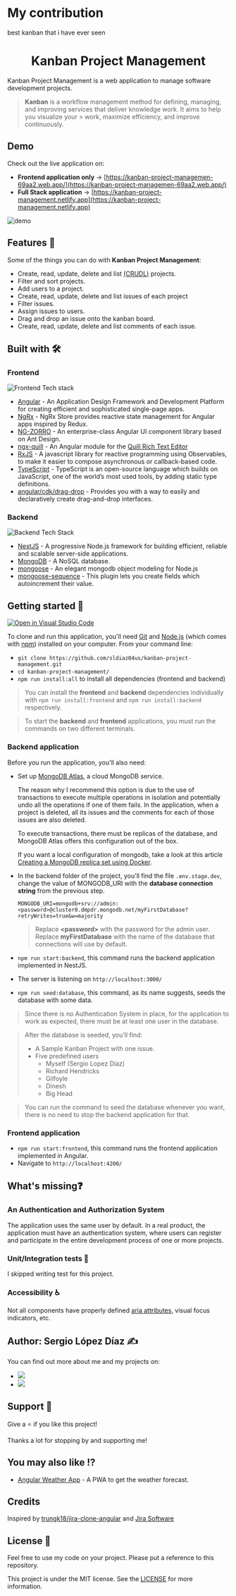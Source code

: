 # My contribution
best kanban that i have ever seen
<h1 align="center">Kanban Project Management</h1>

Kanban Project Management is a web application to manage software development projects.

> **Kanban** is a workflow management method for defining, managing, and improving services that deliver knowledge work. It aims to help you visualize your > work, maximize efficiency, and improve continuously.

## Demo

Check out the live application on:

- **Frontend application only** -> [https://kanban-project-managemen-69aa2.web.app/](https://kanban-project-managemen-69aa2.web.app/)
- **Full Stack application** -> [https://kanban-project-management.netlify.app](https://kanban-project-management.netlify.app)

![demo](https://user-images.githubusercontent.com/61401062/125845756-a2bc1f07-c0b1-4585-aa92-8a8745df7eee.gif)

## Features 🚀

Some of the things you can do with **Kanban Project Management**:

- Create, read, update, delete and list [(CRUDL)](https://en.wikipedia.org/wiki/Create,_read,_update_and_delete) projects.
- Filter and sort projects.
- Add users to a project.
- Create, read, update, delete and list issues of each project
- Filter issues.
- Assign issues to users.
- Drag and drop an issue onto the kanban board.
- Create, read, update, delete and list comments of each issue.

## Built with 🛠️

### Frontend

![Frontend Tech stack](https://res.cloudinary.com/comparte/image/upload/v1626413844/tech-stack.png)

- [Angular](https://angular.io/) - An Application Design Framework and Development Platform for creating efficient and sophisticated single-page apps.
- [NgRx](https://ngrx.io/) - NgRx Store provides reactive state management for Angular apps inspired by Redux.
- [NG-ZORRO](https://ng.ant.design/docs/introduce/en) - An enterprise-class Angular UI component library based on Ant Design.
- [ngx-quill](https://github.com/KillerCodeMonkey/ngx-quill) - An Angular module for the [Quill Rich Text Editor](https://quilljs.com/)
- [RxJS](https://rxjs.dev/) - A javascript library for reactive programming using Observables, to make it easier to compose asynchronous or callback-based code.
- [TypeScript](https://www.typescriptlang.org/) - TypeScript is an open-source language which builds on JavaScript, one of the world’s most used tools, by adding static type definitions.
- [angular/cdk/drag-drop](https://material.angular.io/cdk/drag-drop/overview) - Provides you with a way to easily and declaratively create drag-and-drop interfaces.

### Backend

![Backend Tech Stack](https://user-images.githubusercontent.com/61401062/130734976-e6c69175-1738-4841-8e0b-cb0d3b94cd7e.png)

- [NestJS](https://nestjs.com/) - A progressive Node.js framework for building efficient, reliable and scalable server-side applications.
- [MongoDB](https://www.mongodb.com/) - A NoSQL database.
- [mongoose](https://mongoosejs.com/) - An elegant mongodb object modeling for Node.js
- [mongoose-sequence](https://github.com/ramiel/mongoose-sequence) - This plugin lets you create fields which autoincrement their value.

## Getting started 🏁

[![Open in Visual Studio Code](https://open.vscode.dev/badges/open-in-vscode.svg)](https://open.vscode.dev/sldiaz04us/kanban-project-management)

To clone and run this application, you'll need [Git](https://git-scm.com) and [Node.js](https://nodejs.org/en/download/) (which comes with [npm](http://npmjs.com)) installed on your computer. From your command line:

- `git clone https://github.com/sldiaz04us/kanban-project-management.git`
- `cd kanban-project-management/`
- `npm run install:all` to install all dependencies (frontend and backend)

> You can install the **frontend** and **backend** dependencies individually with `npm run install:frontend` and `npm run install:backend` respectively.

> To start the **backend** and **frontend** applications, you must run the commands on two different terminals.

### Backend application

Before you run the application, you'll also need:

- Set up [MongoDB Atlas](https://www.mongodb.com/en/cloud/atlas), a cloud MongoDB service.

  The reason why I recommend this option is due to the use of transactions to execute multiple operations in isolation and potentially undo all the operations if one of them fails. In the application, when a project is deleted, all its issues and the comments for each of those issues are also deleted.

  To execute transactions, there must be replicas of the database, and MongoDB Atlas offers this configuration out of the box.

  If you want a local configuration of mongodb, take a look at this article [Creating a MongoDB replica set using Docker](https://www.sohamkamani.com/blog/2016/06/30/docker-mongo-replica-set/).

- In the backend folder of the project, you'll find the file `.env.stage.dev`, change the value of MONGODB_URI with the **database connection string** from the previous step.

  ```
  MONGODB_URI=mongodb+srv://admin:<password>@cluster0.dmpdr.mongodb.net/myFirstDatabase?retryWrites=true&w=majority
  ```

  > Replace **\<password\>** with the password for the admin user. Replace **myFirstDatabase** with the name of the database that connections will use by default.

- `npm run start:backend`, this command runs the backend application implemented in NestJS.
- The server is listening on `http://localhost:3000/`
- `npm run seed:database`, this command, as its name suggests, seeds the database with some data.

> Since there is no Authentication System in place, for the application to work as expected, there must be at least one user in the database.

> After the database is seeded, you'll find:
>
> - A Sample Kanban Project with one issue.
> - Five predefined users
>   - Myself (Sergio Lopez Diaz)
>   - Richard Hendricks
>   - Gilfoyle
>   - Dinesh
>   - Big Head

> You can run the command to seed the database whenever you want, there is no need to stop the backend application for that.

### Frontend application

- `npm run start:frontend`, this command runs the frontend application implemented in Angular.
- Navigate to `http://localhost:4200/`

## What's missing❓

### An Authentication and Authorization System

The application uses the same user by default. In a real product, the application must have an authentication system, where users can register and participate in the entire development process of one or more projects.

### Unit/Integration tests 🧪

I skipped writing test for this project.

### Accessibility ♿

Not all components have properly defined [aria attributes](https://developer.mozilla.org/en-US/docs/Web/Accessibility/ARIA), visual focus indicators, etc.

## Author: Sergio López Díaz ✍️

You can find out more about me and my projects on:

- [![](https://img.shields.io/badge/Follow-blue?style=social&logo=linkedin&logoColor=blue&labelColor=blue&color=gray)](https://www.linkedin.com/in/sldiaz04us "Sergio Lopez Diaz")
- [![](https://img.shields.io/badge/Follow-blue?style=social&logo=twitter&logoColor=blue&labelColor=blue&color=gray)](https://twitter.com/sldiaz04us "Sergio Lopez Diaz")

## Support 🤝

Give a ⭐️ if you like this project!

Thanks a lot for stopping by and supporting me!

## You may also like ⁉️

- [Angular Weather App](https://github.com/sldiaz04us/angular-weather-app " Weather PWA") - A PWA to get the weather forecast.

## Credits

Inspired by [trungk18/jira-clone-angular](https://github.com/trungk18/jira-clone-angular) and [Jira Software](https://www.atlassian.com/software/jira)

## License 📝

Feel free to use my code on your project. Please put a reference to this repository.

This project is under the MIT license. See the [LICENSE](https://github.com/sldiaz04us/kanban-project-management/blob/main/LICENSE) for more information.
